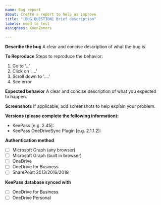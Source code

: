 ```yaml
---
name: Bug report
about: Create a report to help us improve
title: "[BUG|QUESTION] Brief description"
labels: need to test
assignees: KoenZomers

---
```


**Describe the bug**
A clear and concise description of what the bug is.

**To Reproduce**
Steps to reproduce the behavior:
1. Go to '...'
2. Click on '....'
3. Scroll down to '....'
4. See error

**Expected behavior**
A clear and concise description of what you expected to happen.

**Screenshots**
If applicable, add screenshots to help explain your problem.

**Versions (please complete the following information):**
- KeePass [e.g. 2.45]:
- KeePass OneDriveSync Plugin [e.g. 2.1.1.2]:

**Authentication method**
- [ ] Microsoft Graph (any browser)
- [ ] Microsoft Graph (built in browser)
- [ ] OneDrive
- [ ] OneDrive for Business
- [ ] SharePoint 2013/2016/2019

**KeePass database synced with**
- [ ] OneDrive for Business
- [ ] OneDrive Personal
